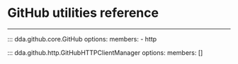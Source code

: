 # GitHub utilities reference

-----

::: dda.github.core.GitHub
    options:
      members:
      - http

::: dda.github.http.GitHubHTTPClientManager
    options:
      members: []
